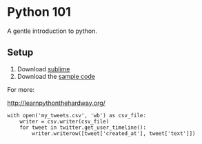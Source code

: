 Python 101
==========

A gentle introduction to python.

Setup
-----

1. Download [sublime](http://www.sublimetext.com/ "Sublime")
2. Download the [sample code](https://github.com/lorenanicole/Python101)

For more:

http://learnpythonthehardway.org/
```
with open('my_tweets.csv', 'wb') as csv_file:
	writer = csv.writer(csv_file)
	for tweet in twitter.get_user_timeline():
		writer.writerow([tweet['created_at'], tweet['text']])

```
